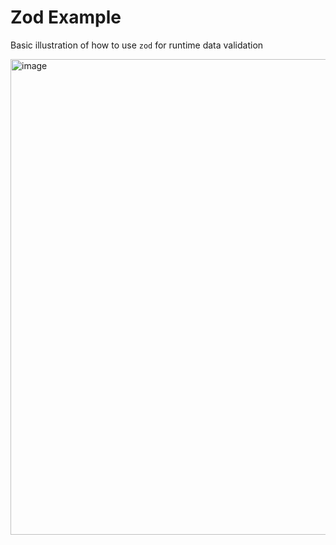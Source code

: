 # Zod Example

Basic illustration of how to use `zod` for runtime data validation

<img width="761" alt="image" src="https://github.com/user-attachments/assets/fd141819-9132-46e6-a6b8-2afa3245fe04">
